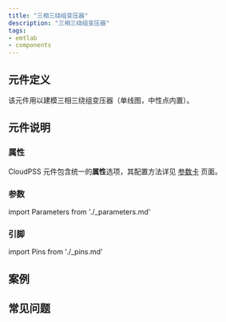 ```yaml
---
title: "三相三绕组变压器"
description: "三相三绕组变压器"
tags:
- emtlab
- components
---
```


## 元件定义

该元件用以建模三相三绕组变压器（单线图，中性点内置）。

## 元件说明



### 属性

CloudPSS 元件包含统一的**属性**选项，其配置方法详见 [参数卡](docs/documents/software/10-xstudio/20-simstudio/40-workbench/20-function-zone/30-design-tab/30-param-panel/index.md) 页面。

### 参数

import Parameters from './_parameters.md'

<Parameters/>

### 引脚

import Pins from './_pins.md'

<Pins/>

## 案例

## 常见问题

